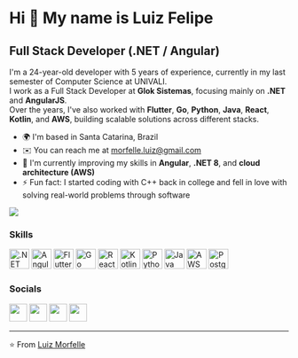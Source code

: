 Hi 👋 My name is Luiz Felipe
============================

Full Stack Developer (.NET / Angular)
-------------------------------------

I'm a 24-year-old developer with 5 years of experience, currently in my last semester of Computer Science at UNIVALI.  
I work as a Full Stack Developer at **Glok Sistemas**, focusing mainly on **.NET** and **AngularJS**.  
Over the years, I've also worked with **Flutter**, **Go**, **Python**, **Java**, **React**, **Kotlin**, and **AWS**, building scalable solutions across different stacks.

* 🌍  I'm based in Santa Catarina, Brazil  
* ✉️  You can reach me at [morfelle.luiz@gmail.com](mailto:morfelle.luiz@gmail.com)  
* 🧠  I'm currently improving my skills in **Angular**, **.NET 8**, and **cloud architecture (AWS)**  
* ⚡  Fun fact: I started coding with C++ back in college and fell in love with solving real-world problems through software  

<a href="https://www.twitter.com/Luiz_Morfelle" target="_blank" rel="noreferrer"><img
src="https://img.shields.io/twitter/follow/Luiz_Morfelle?logo=twitter&style=for-the-badge&color=84cc16&labelColor=1c1917"
/></a>

### Skills

<p align="left">
<a href="https://dotnet.microsoft.com/" target="_blank" rel="noreferrer"><img src="https://raw.githubusercontent.com/danielcranney/readme-generator/main/public/icons/skills/csharp-colored.svg" width="36" height="36" alt=".NET" /></a>
<a href="https://angular.io/" target="_blank" rel="noreferrer"><img src="https://raw.githubusercontent.com/danielcranney/readme-generator/main/public/icons/skills/angularjs-colored.svg" width="36" height="36" alt="AngularJS" /></a>
<a href="https://flutter.dev/" target="_blank" rel="noreferrer"><img src="https://raw.githubusercontent.com/danielcranney/readme-generator/main/public/icons/skills/flutter-colored.svg" width="36" height="36" alt="Flutter" /></a>
<a href="https://go.dev/" target="_blank" rel="noreferrer"><img src="https://raw.githubusercontent.com/danielcranney/readme-generator/main/public/icons/skills/go-colored.svg" width="36" height="36" alt="Go" /></a>
<a href="https://reactjs.org/" target="_blank" rel="noreferrer"><img src="https://raw.githubusercontent.com/danielcranney/readme-generator/main/public/icons/skills/react-colored.svg" width="36" height="36" alt="React" /></a>
<a href="https://kotlinlang.org/" target="_blank" rel="noreferrer"><img src="https://raw.githubusercontent.com/danielcranney/readme-generator/main/public/icons/skills/kotlin-colored.svg" width="36" height="36" alt="Kotlin" /></a>
<a href="https://www.python.org/" target="_blank" rel="noreferrer"><img src="https://raw.githubusercontent.com/danielcranney/readme-generator/main/public/icons/skills/python-colored.svg" width="36" height="36" alt="Python" /></a>
<a href="https://www.oracle.com/java/" target="_blank" rel="noreferrer"><img src="https://raw.githubusercontent.com/danielcranney/readme-generator/main/public/icons/skills/java-colored.svg" width="36" height="36" alt="Java" /></a>
<a href="https://aws.amazon.com/" target="_blank" rel="noreferrer"><img src="https://raw.githubusercontent.com/danielcranney/readme-generator/main/public/icons/skills/aws-colored.svg" width="36" height="36" alt="AWS" /></a>
<a href="https://www.postgresql.org/" target="_blank" rel="noreferrer"><img src="https://raw.githubusercontent.com/danielcranney/readme-generator/main/public/icons/skills/postgresql-colored.svg" width="36" height="36" alt="PostgreSQL" /></a>
</p>

### Socials

<p align="left">
<a href="https://www.github.com/luizmorfelle" target="_blank" rel="noreferrer"><img src="https://raw.githubusercontent.com/danielcranney/readme-generator/main/public/icons/socials/github.svg" width="32" height="32" /></a>
<a href="https://www.linkedin.com/in/luiz-felipe-cipriani-morfelle-128893182/" target="_blank" rel="noreferrer"><img src="https://raw.githubusercontent.com/danielcranney/readme-generator/main/public/icons/socials/linkedin.svg" width="32" height="32" /></a>
<a href="http://www.instagram.com/luiz.morfelle" target="_blank" rel="noreferrer"><img src="https://raw.githubusercontent.com/danielcranney/readme-generator/main/public/icons/socials/instagram.svg" width="32" height="32" /></a>
<a href="https://www.twitter.com/Luiz_Morfelle" target="_blank" rel="noreferrer"><img src="https://raw.githubusercontent.com/danielcranney/readme-generator/main/public/icons/socials/twitter.svg" width="32" height="32" /></a>
</p>

---
⭐️ From [Luiz Morfelle](https://github.com/luizmorfelle)
